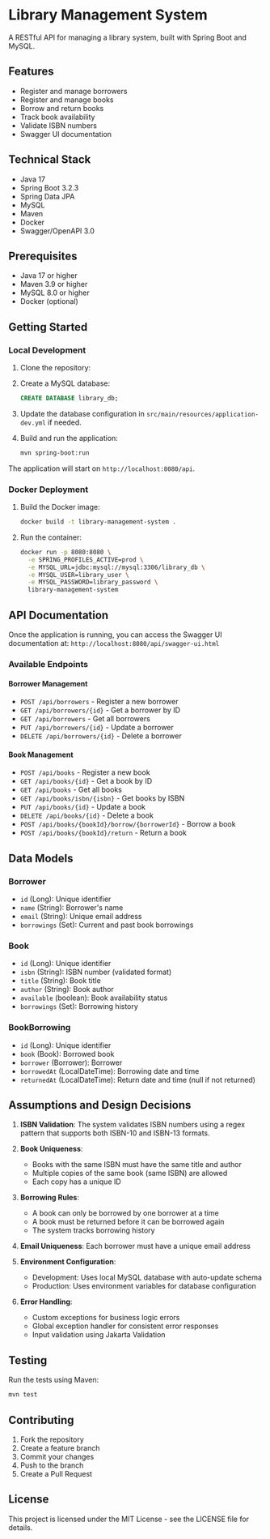 # Library Management System

A RESTful API for managing a library system, built with Spring Boot and MySQL.

## Features

- Register and manage borrowers
- Register and manage books
- Borrow and return books
- Track book availability
- Validate ISBN numbers
- Swagger UI documentation

## Technical Stack

- Java 17
- Spring Boot 3.2.3
- Spring Data JPA
- MySQL
- Maven
- Docker
- Swagger/OpenAPI 3.0

## Prerequisites

- Java 17 or higher
- Maven 3.9 or higher
- MySQL 8.0 or higher
- Docker (optional)

## Getting Started

### Local Development

1. Clone the repository:

2. Create a MySQL database:
   ```sql
   CREATE DATABASE library_db;
   ```

3. Update the database configuration in `src/main/resources/application-dev.yml` if needed.

4. Build and run the application:
   ```bash
   mvn spring-boot:run
   ```

The application will start on `http://localhost:8080/api`.

### Docker Deployment

1. Build the Docker image:
   ```bash
   docker build -t library-management-system .
   ```

2. Run the container:
   ```bash
   docker run -p 8080:8080 \
     -e SPRING_PROFILES_ACTIVE=prod \
     -e MYSQL_URL=jdbc:mysql://mysql:3306/library_db \
     -e MYSQL_USER=library_user \
     -e MYSQL_PASSWORD=library_password \
     library-management-system
   ```

## API Documentation

Once the application is running, you can access the Swagger UI documentation at:
`http://localhost:8080/api/swagger-ui.html`

### Available Endpoints

#### Borrower Management
- `POST /api/borrowers` - Register a new borrower
- `GET /api/borrowers/{id}` - Get a borrower by ID
- `GET /api/borrowers` - Get all borrowers
- `PUT /api/borrowers/{id}` - Update a borrower
- `DELETE /api/borrowers/{id}` - Delete a borrower

#### Book Management
- `POST /api/books` - Register a new book
- `GET /api/books/{id}` - Get a book by ID
- `GET /api/books` - Get all books
- `GET /api/books/isbn/{isbn}` - Get books by ISBN
- `PUT /api/books/{id}` - Update a book
- `DELETE /api/books/{id}` - Delete a book
- `POST /api/books/{bookId}/borrow/{borrowerId}` - Borrow a book
- `POST /api/books/{bookId}/return` - Return a book

## Data Models

### Borrower
- `id` (Long): Unique identifier
- `name` (String): Borrower's name
- `email` (String): Unique email address
- `borrowings` (Set<BookBorrowing>): Current and past book borrowings

### Book
- `id` (Long): Unique identifier
- `isbn` (String): ISBN number (validated format)
- `title` (String): Book title
- `author` (String): Book author
- `available` (boolean): Book availability status
- `borrowings` (Set<BookBorrowing>): Borrowing history

### BookBorrowing
- `id` (Long): Unique identifier
- `book` (Book): Borrowed book
- `borrower` (Borrower): Borrower
- `borrowedAt` (LocalDateTime): Borrowing date and time
- `returnedAt` (LocalDateTime): Return date and time (null if not returned)

## Assumptions and Design Decisions

1. **ISBN Validation**: The system validates ISBN numbers using a regex pattern that supports both ISBN-10 and ISBN-13 formats.

2. **Book Uniqueness**: 
   - Books with the same ISBN must have the same title and author
   - Multiple copies of the same book (same ISBN) are allowed
   - Each copy has a unique ID

3. **Borrowing Rules**:
   - A book can only be borrowed by one borrower at a time
   - A book must be returned before it can be borrowed again
   - The system tracks borrowing history

4. **Email Uniqueness**: Each borrower must have a unique email address

5. **Environment Configuration**:
   - Development: Uses local MySQL database with auto-update schema
   - Production: Uses environment variables for database configuration

6. **Error Handling**:
   - Custom exceptions for business logic errors
   - Global exception handler for consistent error responses
   - Input validation using Jakarta Validation

## Testing

Run the tests using Maven:
```bash
mvn test
```

## Contributing

1. Fork the repository
2. Create a feature branch
3. Commit your changes
4. Push to the branch
5. Create a Pull Request

## License

This project is licensed under the MIT License - see the LICENSE file for details. 
